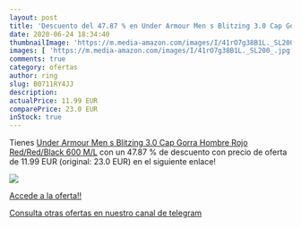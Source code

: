 ```yaml
---
layout: post
title: 'Descuento del 47.87 % en Under Armour Men s Blitzing 3.0 Cap Gorr'
date: 2020-06-24 18:34:40
thumbnailImage: 'https://m.media-amazon.com/images/I/41rO7g38B1L._SL200_.jpg'
images: [ 'https://m.media-amazon.com/images/I/41rO7g38B1L._SL200_.jpg' ]
comments: true
category: ofertas
author: ring
slug: B0711RY4JJ
description:
actualPrice: 11.99 EUR
comparePrice: 23.0 EUR
inStock: true
---
```


Tienes [Under Armour Men s Blitzing 3.0 Cap Gorra  Hombre  Rojo  Red/Red/Black 600   M/L](https://www.amazon.com/dp/B0711RY4JJ/?tag=redken08-20) con un 47.87 % de descuento con precio de oferta de 11.99 EUR (original: 23.0 EUR) en el siguiente enlace!

[![](https://m.media-amazon.com/images/I/41rO7g38B1L._SL200_.jpg)](https://www.amazon.com/dp/B0711RY4JJ/?tag=redken08-20)

[Accede a la oferta!!](https://www.amazon.com/dp/B0711RY4JJ/?tag=redken08-20)

[Consulta otras ofertas en nuestro canal de telegram](https://t.me/s/ofertas25)
